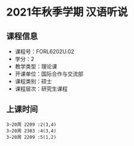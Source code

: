 # 2021年秋季学期 汉语听说 






## 课程信息

- 课程号：FORL6202U.02
- 学分：2
- 教学类型：理论课
- 开课单位：国际合作与交流部
- 课程类别：硕士
- 课程层次：研究生课程

## 上课时间

```
3~20周 2209 :2(3,4)
3~20周 2303 :4(3,4)
3~20周 2209 :5(1,2)
```

